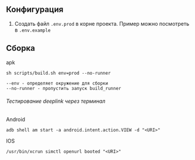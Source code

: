 ## Конфигурация

1. Создать файл `.env.prod` в корне проекта. Пример можно посмотреть в `.env.example`

## Сборка

apk
```
sh scripts/build.sh env=prod --no-runner
```

```
--env - определяет окружение для сборки
--no-runner - пропустить запуск build_runner
```

###### Тестирование deeplink через терминал

Android
```
adb shell am start -a android.intent.action.VIEW -d "<URI>"
```

IOS
```
/usr/bin/xcrun simctl openurl booted "<URI>"
```